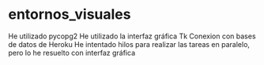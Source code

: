 # entornos_visuales

He utilizado pycopg2 
He utilizado la interfaz gráfica Tk 
Conexion con bases de datos de Heroku
He intentado hilos para realizar las tareas en paralelo, pero lo he resuelto con interfaz gráfica
